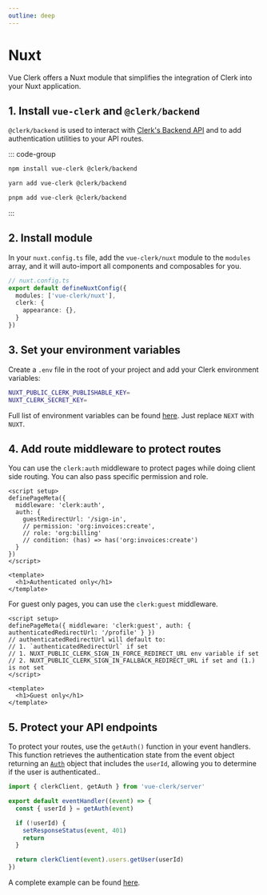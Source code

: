 ```yaml
---
outline: deep
---
```


# Nuxt

Vue Clerk offers a Nuxt module that simplifies the integration of Clerk into your Nuxt application.

## 1. Install `vue-clerk` and `@clerk/backend`

`@clerk/backend` is used to interact with [Clerk's Backend API](https://clerk.com/docs/reference/backend-api) and to add authentication utilities to your API routes.

::: code-group

```bash [npm]
npm install vue-clerk @clerk/backend
```

```bash [yarn]
yarn add vue-clerk @clerk/backend
```

```bash [pnpm]
pnpm add vue-clerk @clerk/backend
```

:::

## 2. Install module

In your `nuxt.config.ts` file, add the `vue-clerk/nuxt` module to the `modules` array, and it will auto-import all components and composables for you.

```ts
// nuxt.config.ts
export default defineNuxtConfig({
  modules: ['vue-clerk/nuxt'],
  clerk: {
    appearance: {},
  }
})
```

## 3. Set your environment variables

Create a `.env` file in the root of your project and add your Clerk environment variables:

```bash
NUXT_PUBLIC_CLERK_PUBLISHABLE_KEY=
NUXT_CLERK_SECRET_KEY=
```

Full list of environment variables can be found [here](https://clerk.com/docs/deployments/clerk-environment-variables#sign-in-and-sign-up-redirects). Just replace `NEXT` with `NUXT`.

## 4. Add route middleware to protect routes

You can use the `clerk:auth` middleware to protect pages while doing client side routing. You can also pass specific permission and role.

```vue
<script setup>
definePageMeta({
  middleware: 'clerk:auth',
  auth: {
    guestRedirectUrl: '/sign-in',
    // permission: 'org:invoices:create',
    // role: 'org:billing'
    // condition: (has) => has('org:invoices:create')
  }
})
</script>

<template>
  <h1>Authenticated only</h1>
</template>
```

For guest only pages, you can use the `clerk:guest` middleware.

```vue
<script setup>
definePageMeta({ middleware: 'clerk:guest', auth: { authenticatedRedirectUrl: '/profile' } })
// authenticatedRedirectUrl will default to:
// 1. `authenticatedRedirectUrl` if set
// 1. NUXT_PUBLIC_CLERK_SIGN_IN_FORCE_REDIRECT_URL env variable if set
// 2. NUXT_PUBLIC_CLERK_SIGN_IN_FALLBACK_REDIRECT_URL if set and (1.) is not set
</script>

<template>
  <h1>Guest only</h1>
</template>
```

## 5. Protect your API endpoints

To protect your routes, use the `getAuth()` function in your event handlers. This function retrieves the authentication state from the event object returning an [`Auth`](https://clerk.com/docs/references/nextjs/auth-object#auth-object) object that includes the `userId`, allowing you to determine if the user is authenticated..

```ts
import { clerkClient, getAuth } from 'vue-clerk/server'

export default eventHandler((event) => {
  const { userId } = getAuth(event)

  if (!userId) {
    setResponseStatus(event, 401)
    return
  }

  return clerkClient(event).users.getUser(userId)
})
```

A complete example can be found [here](https://github.com/wobsoriano/nuxt-clerk-template).
